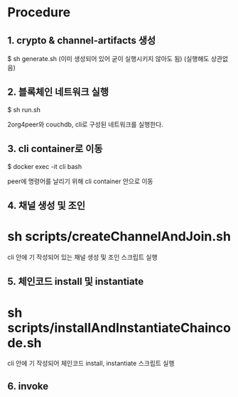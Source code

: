 # Procedure

## 1. crypto & channel-artifacts 생성
$ sh generate.sh
(이미 생성되어 있어 굳이 실행시키지 않아도 됨)
(실행해도 상관없음)

## 2. 블록체인 네트워크 실행
$ sh run.sh

2org4peer와 couchdb, cli로 구성된 네트워크를 실행한다.

## 3. cli container로 이동
$ docker exec -it cli bash

peer에 명령어를 날리기 위해 cli container 안으로 이동

## 4. 채널 생성 및 조인
# sh scripts/createChannelAndJoin.sh

cli 안에 기 작성되어 있는 채널 생성 및 조인 스크립트 실행

## 5. 체인코드 install 및 instantiate
# sh scripts/installAndInstantiateChaincode.sh

cli 안에 기 작성되어 체인코드 install, instantiate 스크립트 실행

## 6. invoke 
